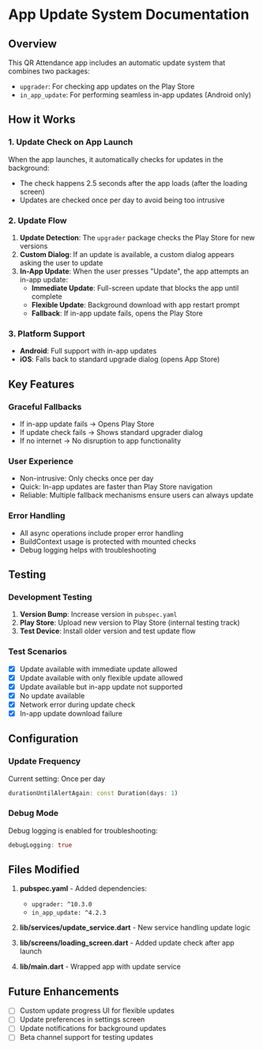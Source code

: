 # App Update System Documentation

## Overview

This QR Attendance app includes an automatic update system that combines two packages:

- `upgrader`: For checking app updates on the Play Store
- `in_app_update`: For performing seamless in-app updates (Android only)

## How it Works

### 1. Update Check on App Launch

When the app launches, it automatically checks for updates in the background:

- The check happens 2.5 seconds after the app loads (after the loading screen)
- Updates are checked once per day to avoid being too intrusive

### 2. Update Flow

1. **Update Detection**: The `upgrader` package checks the Play Store for new versions
2. **Custom Dialog**: If an update is available, a custom dialog appears asking the user to update
3. **In-App Update**: When the user presses "Update", the app attempts an in-app update:
   - **Immediate Update**: Full-screen update that blocks the app until complete
   - **Flexible Update**: Background download with app restart prompt
   - **Fallback**: If in-app update fails, opens the Play Store

### 3. Platform Support

- **Android**: Full support with in-app updates
- **iOS**: Falls back to standard upgrade dialog (opens App Store)

## Key Features

### Graceful Fallbacks

- If in-app update fails → Opens Play Store
- If update check fails → Shows standard upgrader dialog
- If no internet → No disruption to app functionality

### User Experience

- Non-intrusive: Only checks once per day
- Quick: In-app updates are faster than Play Store navigation
- Reliable: Multiple fallback mechanisms ensure users can always update

### Error Handling

- All async operations include proper error handling
- BuildContext usage is protected with mounted checks
- Debug logging helps with troubleshooting

## Testing

### Development Testing

1. **Version Bump**: Increase version in `pubspec.yaml`
2. **Play Store**: Upload new version to Play Store (internal testing track)
3. **Test Device**: Install older version and test update flow

### Test Scenarios

- [x] Update available with immediate update allowed
- [x] Update available with only flexible update allowed
- [x] Update available but in-app update not supported
- [x] No update available
- [x] Network error during update check
- [x] In-app update download failure

## Configuration

### Update Frequency

Current setting: Once per day

```dart
durationUntilAlertAgain: const Duration(days: 1)
```

### Debug Mode

Debug logging is enabled for troubleshooting:

```dart
debugLogging: true
```

## Files Modified

1. **pubspec.yaml** - Added dependencies:

   - `upgrader: ^10.3.0`
   - `in_app_update: ^4.2.3`

2. **lib/services/update_service.dart** - New service handling update logic

3. **lib/screens/loading_screen.dart** - Added update check after app launch

4. **lib/main.dart** - Wrapped app with update service

## Future Enhancements

- [ ] Custom update progress UI for flexible updates
- [ ] Update preferences in settings screen
- [ ] Update notifications for background updates
- [ ] Beta channel support for testing updates
